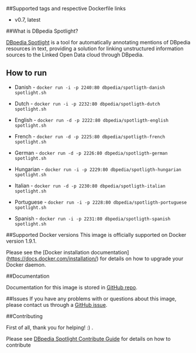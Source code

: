 ##Supported tags and respective Dockerfile links
* v0.7, latest 

##What is DBpedia Spotlight?

[DBpedia Spotlight](http://wikipedia.org/wiki/DBpedia#DBpedia_Spotlight) is a tool for automatically annotating mentions of DBpedia resources in text, providing a solution for linking unstructured information sources to the Linked Open Data cloud through DBpedia.



## How to run

* Danish     - ```docker run -i -p 2240:80 dbpedia/spotligth-danish spotlight.sh```

* Dutch      - ```docker run -i -p 2232:80 dbpedia/spotligth-dutch spotlight.sh```

* English    - ```docker run -d -p 2222:80 dbpedia/spotligth-english spotlight.sh```

* French     - ```docker run -d -p 2225:80 dbpedia/spotligth-french spotlight.sh```

* German     - ```docker run -d -p 2226:80 dbpedia/spotligth-german spotlight.sh```

* Hungarian  - ```docker run -i -p 2229:80 dbpedia/spotligth-hungarian spotlight.sh```

* Italian    - ```docker run -d -p 2230:80 dbpedia/spotligth-italian spotlight.sh```

* Portuguese - ```docker run -i -p 2228:80 dbpedia/spotligth-portuguese spotlight.sh```

* Spanish    - ```docker run -i -p 2231:80 dbpedia/spotligth-spanish spotlight.sh```



##Supported Docker versions
This image is officially supported on Docker version 1.9.1.

Please see the [Docker installation documentation] (https://docs.docker.com/installation/) for details on how to upgrade your Docker daemon.

##Documentation

Documentation for this image is stored in [GitHub repo](http://github.com/dbpedia-spotlight/dbpedia-spotlight/wiki).

##Issues
If you have any problems with or questions about this image, please contact us through a [GitHub issue](http://github.com/dbpedia-spotlight/dbpedia-spotlight/issues).


##Contributing

First of all, thank you for helping! :) .

Please see [DBpedia Spotlight Contribute Guide](https://github.com/dbpedia-spotlight/dbpedia-spotlight/wiki/Contributing) for details on how to contribute
